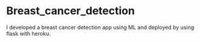 # Breast_cancer_detection
I developed a breast cancer detection app using ML and deployed by using flask with heroku.
